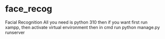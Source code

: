 # face_recog
Facial Recognition
All you need is python 310
then if you want first run xampp,
then activate virtual environment
then in cmd run python manage.py runserver
